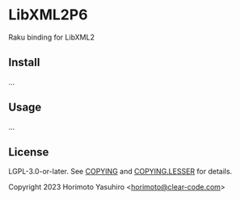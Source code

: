 # LibXML2P6

Raku binding for LibXML2

## Install

...

## Usage

...

## License

LGPL-3.0-or-later. See [COPYING](COPYING) and
[COPYING.LESSER](COPYING.LESSER) for details.

Copyright 2023  Horimoto Yasuhiro \<horimoto@clear-code.com\>
